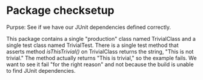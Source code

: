 # Package checksetup 

Purpse: See if we have our JUnit dependencies defined correctly.

This package contains a single "production" class named TrivialClass and a single test class named TrivialTest. There is a single test method that asserts method _isThisTrivial()_ on TrivialClass returns the string, "This is not trivial." The method actually returns "This is trivial," so the example fails. We want to see it fail "for the right reason" and not because the build is unable to find JUnit dependencies. 

